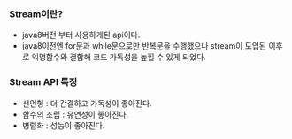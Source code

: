 ### Stream이란?
- java8버전 부터 사용하게된 api이다.
- java8이전엔 for문과 while문으로만 반복문을 수행했으나 stream이 도입된 이후로 익명함수와 결합해 코드 가독성을 높힐 수 있게 되었다.

### Stream API 특징
- 선언형 : 더 간결하고 가독성이 좋아진다.
- 함수의 조립 : 유연성이 좋아진다.
- 병렬화 : 성능이 좋아진다.

